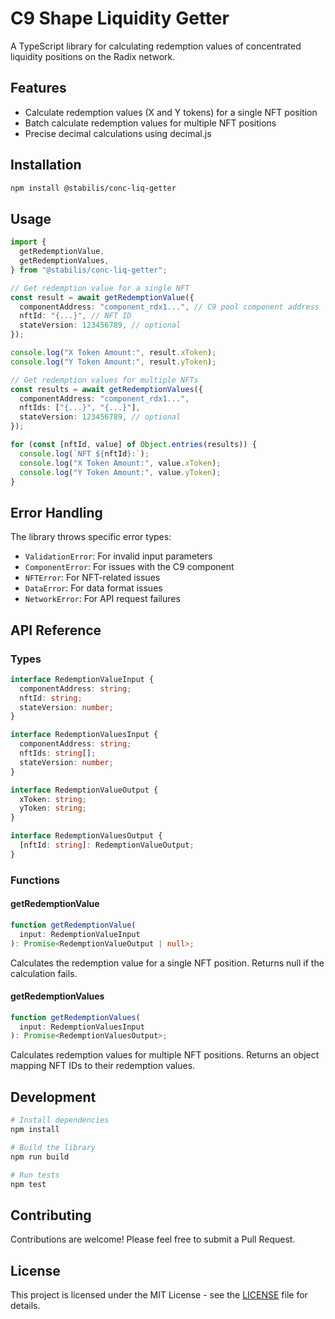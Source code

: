 # C9 Shape Liquidity Getter

A TypeScript library for calculating redemption values of concentrated liquidity positions on the Radix network.

## Features

- Calculate redemption values (X and Y tokens) for a single NFT position
- Batch calculate redemption values for multiple NFT positions
- Precise decimal calculations using decimal.js

## Installation

```bash
npm install @stabilis/conc-liq-getter
```

## Usage

```typescript
import {
  getRedemptionValue,
  getRedemptionValues,
} from "@stabilis/conc-liq-getter";

// Get redemption value for a single NFT
const result = await getRedemptionValue({
  componentAddress: "component_rdx1...", // C9 pool component address
  nftId: "{...}", // NFT ID
  stateVersion: 123456789, // optional
});

console.log("X Token Amount:", result.xToken);
console.log("Y Token Amount:", result.yToken);

// Get redemption values for multiple NFTs
const results = await getRedemptionValues({
  componentAddress: "component_rdx1...",
  nftIds: ["{...}", "{...}"],
  stateVersion: 123456789, // optional
});

for (const [nftId, value] of Object.entries(results)) {
  console.log(`NFT ${nftId}:`);
  console.log("X Token Amount:", value.xToken);
  console.log("Y Token Amount:", value.yToken);
}
```

## Error Handling

The library throws specific error types:

- `ValidationError`: For invalid input parameters
- `ComponentError`: For issues with the C9 component
- `NFTError`: For NFT-related issues
- `DataError`: For data format issues
- `NetworkError`: For API request failures

## API Reference

### Types

```typescript
interface RedemptionValueInput {
  componentAddress: string;
  nftId: string;
  stateVersion: number;
}

interface RedemptionValuesInput {
  componentAddress: string;
  nftIds: string[];
  stateVersion: number;
}

interface RedemptionValueOutput {
  xToken: string;
  yToken: string;
}

interface RedemptionValuesOutput {
  [nftId: string]: RedemptionValueOutput;
}
```

### Functions

#### getRedemptionValue

```typescript
function getRedemptionValue(
  input: RedemptionValueInput
): Promise<RedemptionValueOutput | null>;
```

Calculates the redemption value for a single NFT position. Returns null if the calculation fails.

#### getRedemptionValues

```typescript
function getRedemptionValues(
  input: RedemptionValuesInput
): Promise<RedemptionValuesOutput>;
```

Calculates redemption values for multiple NFT positions. Returns an object mapping NFT IDs to their redemption values.

## Development

```bash
# Install dependencies
npm install

# Build the library
npm run build

# Run tests
npm test
```

## Contributing

Contributions are welcome! Please feel free to submit a Pull Request.

## License

This project is licensed under the MIT License - see the [LICENSE](LICENSE) file for details.
